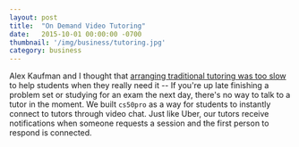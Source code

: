 ```yaml
---
layout: post
title:  "On Demand Video Tutoring"
date:   2015-10-01 00:00:00 -0700
thumbnail: '/img/business/tutoring.jpg'
category: business
---
```

Alex Kaufman and I thought that <a href="http://thetab.com/us/harvard/2015/11/17/meet-the-startup-guys-who-are-going-to-save-your-cs-midterms-1309">arranging traditional tutoring was too slow</a> to help students when they really need it -- If you're up late finishing a problem set or studying for an exam the next day, there's no way to talk to a tutor in the moment. We built `cs50pro` as a way for students to instantly connect to tutors through video chat. Just like Uber, our tutors receive notifications when someone requests a session and the first person to respond is connected.